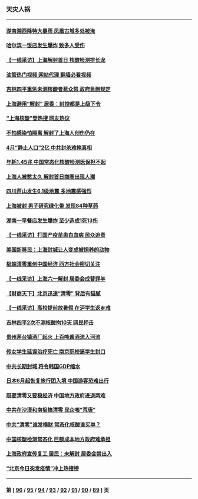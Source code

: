 ### 天灾人祸
---
#### [湖南湘西降特大暴雨 凤凰古城多处被淹](../../pages/ncid280/n13750772.md?06021645) 
#### [哈尔滨一饭店发生爆炸 致多人受伤](../../pages/ncid280/n13750669.md?06021645) 
#### [【一线采访】上海解封首日 核酸检测排长龙](../../pages/ncid280/n13750566.md?06021645) 
#### [油管热门视频 网站代理 翻墙必看视频](http://209.222.30.114:81/youtube.html?06021645)
#### [吉林四平重惩未测核酸者惹众怒 政府急删规定](../../pages/ncid280/n13750501.md?06021645) 
#### [上海避用“解封” 居委：封控都是上级下令](../../pages/ncid280/n13750411.md?06021645) 
#### [“上海核酸”登热搜 网友热议](../../pages/ncid280/n13750250.md?06021645) 
#### [不怕感染怕隔离 解封了上海人创伤仍在](../../pages/ncid280/n13750182.md?06021645) 
#### [4月“静止人口”2亿 中共封杀难掩真相](../../pages/ncid280/n13750226.md?06021645) 
#### [年耗1.45兆 中国常态化核酸检测医保担不起](../../pages/ncid280/n13750242.md?06021645) 
#### [上海人被憋太久 解封首日商圈出现人潮](../../pages/ncid280/n13750125.md?06021645) 
#### [四川芦山发生6.1级地震 多地震感强烈](../../pages/ncid280/n13750074.md?06021645) 
#### [上海被封 男子研究绿化带 发现84种草药](../../pages/ncid280/n13750071.md?06021645) 
#### [湖南一早餐店发生爆炸 至少造成1死13伤](../../pages/ncid280/n13749899.md?06021645) 
#### [【一线采访】打国产疫苗患白血病 民众追责](../../pages/ncid280/n13749416.md?06021645) 
#### [美国新移民：上海封城让人变成被饲养的动物](../../pages/ncid280/n13749892.md?06021645) 
#### [极端清零重创中国经济 西方社会密切关注](../../pages/ncid280/n13749627.md?06021645) 
#### [【一线采访】上海六一解封 居委会成替罪羊](../../pages/ncid280/n13749617.md?06021645) 
#### [【财商天下】北京迅速“清零” 背后有猫腻](../../pages/ncid280/n13749490.md?06021645) 
#### [【一线采访】高校提前放暑假 在沪学生返乡难](../../pages/ncid280/n13749385.md?06021645) 
#### [吉林四平2次不测核酸拘10天 网民抨击](../../pages/ncid280/n13749310.md?06021645) 
#### [贵州茅台镇酒厂起火 上百吨酱酒流入河流](../../pages/ncid280/n13749275.md?06021645) 
#### [传女学生延误治疗死亡 南京职校逼学生封口](../../pages/ncid280/n13749245.md?06021645) 
#### [中共长期封城 将令韩国GDP缩水](../../pages/ncid280/n13749210.md?06021645) 
#### [日本6月起恢复旅行团入境 中国游客恐难出行](../../pages/ncid280/n13749192.md?06021645) 
#### [既要清零又要稳经济 中国地方政府进退两难](../../pages/ncid280/n13749183.md?06021645) 
#### [中共在沙漠和南极搞清零 民众嗤“荒唐”](../../pages/ncid280/n13749171.md?06021645) 
#### [中共“清零”谁发横财 常态化核酸谁买单？](../../pages/ncid280/n13748704.md?06021645) 
#### [中国核酸检测常态化 巨额成本地方政府难承担](../../pages/ncid280/n13748745.md?06021645) 
#### [上海政府宣传复工 居民：未解封 居委会禁出入](../../pages/ncid280/n13748713.md?06021645) 
#### [“北京今日突发疫情”冲上热搜榜](../../pages/ncid280/n13748600.md?06021645) 

---
#### 第 [ [96](./96.md?06021645) / [95](./95.md?06021645) / [94](./94.md?06021645) / [93](./93.md?06021645) / [92](./92.md?06021645) / [91](./91.md?06021645) / [90](./90.md?06021645) / [89](./89.md?06021645) ] 页
